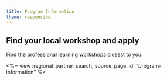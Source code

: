 ```yaml
---
title: Program Information
theme: responsive
---
```


<h2>Find your local workshop and apply</h2>

Find the professional learning workshops closest to you.

<%= view :regional_partner_search, source_page_id: "program-information" %>

<br/>
<br/>
